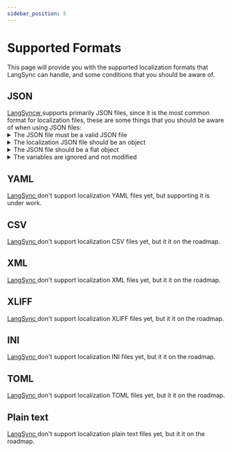 ```yaml
---
sidebar_position: 5
---
```


# Supported Formats

This page will provide you with the supported localization formats that LangSync can handle, and some conditions that you should be aware of.

## JSON

<a href="https://langsync.app" target="_blank">
  LangSyncw
</a> supports primarily JSON files, since it is the most common format for localization
files, these are some things that you should be aware of when using JSON files:

<details><summary>The JSON file must be a valid JSON file</summary>

You can check if your JSON file is valid by using [JSONLint](https://jsonlint.com/), or by relying on the IDE that you are using to validate the JSON file.

 </details>

<details><summary>The localization JSON file should be an object</summary>

This means that you can't have an array as the root of the JSON file, for example:

```json
// ❌ Invalid JSON file
[
  {
    "key": "value"
  }
]
```

```json
// ✅ Valid JSON file
{
  "key": "value"
}
```

</details>

<details><summary>The JSON file should be a flat object</summary>

<a href="https://langsync.app" target="_blank">
  LangSync
</a> accepts only flat JSON objects, this means that you can't have nested objects,
for example:

```json
// ❌ Invalid JSON file
{
  "key": {
    "nestedKey": "value"
  }
}
```

```json
// ✅ Valid JSON file
{
  "key": "value",
  "nestedKey": "value"
}
```

</details>

<details><summary>The variables are ignored and not modified</summary>
LangSync recognise a variable when it sees it, you can have any many differet variables syntaxes as you want, and LangSync will ignore them and not modify them, for example:

```json
// ✅ Valid JSON file
{
  "key": "value",
  "nestedKey": "value",
  "keyWithVariable": "Hello {{name}}!"
}
```

```json
// ✅ Valid JSON file
{
  "key": "value",
  "nestedKey": "value",
  "keyWithVariable": "Hello %%name%%!",
  "keyWithMultipleVariables": "Hello %%firstName%% %%lastName%%!"
}
```

</details>

## YAML

<a href="https://langsync.app" target="_blank">
  LangSync
</a> don't support localization YAML files yet, but supporting it is under work.

## CSV

<a href="https://langsync.app" target="_blank">
  LangSync
</a> don't support localization CSV files yet, but it it on the roadmap.

## XML

<a href="https://langsync.app" target="_blank">
  LangSync
</a> don't support localization XML files yet, but it it on the roadmap.

## XLIFF

<a href="https://langsync.app" target="_blank">
  LangSync
</a> don't support localization XLIFF files yet, but it it on the roadmap.

## INI

<a href="https://langsync.app" target="_blank">
  LangSync
</a> don't support localization INI files yet, but it it on the roadmap.

## TOML

<a href="https://langsync.app" target="_blank">
  LangSync
</a> don't support localization TOML files yet, but it it on the roadmap.

## Plain text

<a href="https://langsync.app" target="_blank">
  LangSync
</a> don't support localization plain text files yet, but it it on the roadmap.
